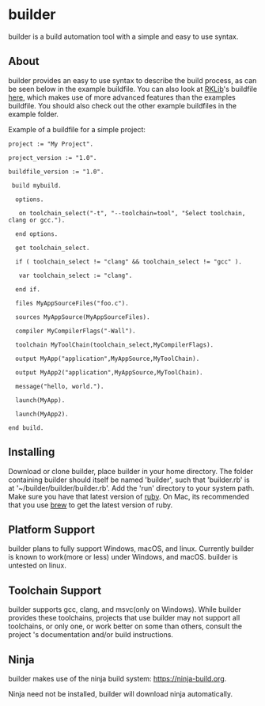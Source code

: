 # builder

builder is a build automation tool with a simple and easy to use syntax.

## About

builder provides an easy to use syntax to describe the build process, as can be seen below in the example buildfile. You can also look at [RKLib][1]'s buildfile [here][2], which makes use of more advanced features than the examples buildfile. You should also check out the other example buildfiles in the example folder.

 [1]:https://github.com/JHG777000/RKLib
 [2]:https://github.com/JHG777000/RKLib/blob/master/buildfile

 Example of a buildfile for a simple project: 
	
	project := "My Project".

	project_version := "1.0".

	buildfile_version := "1.0".

	 build mybuild.

 	  options.

  	   on toolchain_select("-t", "--toolchain=tool", "Select toolchain, clang or gcc.").

 	  end options.

 	  get toolchain_select.
 
 	  if ( toolchain_select != "clang" && toolchain_select != "gcc" ).

  	   var toolchain_select := "clang".

 	  end if.

	  files MyAppSourceFiles("foo.c").

 	  sources MyAppSource(MyAppSourceFiles).

 	  compiler MyCompilerFlags("-Wall").

 	  toolchain MyToolChain(toolchain_select,MyCompilerFlags).

 	  output MyApp("application",MyAppSource,MyToolChain).

 	  output MyApp2("application",MyAppSource,MyToolChain).

 	  message("hello, world.").
	
 	  launch(MyApp).

 	  launch(MyApp2).

	end build.



## Installing 

Download or clone builder, place builder in your home directory. The folder containing builder should itself be named 'builder', such that 'builder.rb' is at '~/builder/builder/builder.rb'. Add the 'run' directory to your system path. Make sure you have that latest version of [ruby][3]. On Mac, its recommended that you use [brew][4] to get the latest version of ruby.

 [3]:https://www.ruby-lang.org/en/
 [4]:https://brew.sh
 
## Platform Support

builder plans to fully support Windows, macOS, and linux. Currently builder is known to work(more or less) under Windows, and macOS. builder is untested on linux.

## Toolchain Support

builder supports gcc, clang, and msvc(only on Windows). While builder provides these toolchains, projects that use builder may not support all toolchains, or only one, or work better on some than others, consult the project 's documentation and/or build instructions.

## Ninja

builder makes use of the ninja build system: https://ninja-build.org. 

Ninja need not be installed, builder will download ninja automatically.
